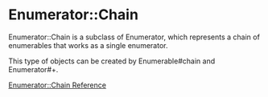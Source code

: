 # Enumerator::Chain

Enumerator::Chain is a subclass of Enumerator, which represents a chain of
enumerables that works as a single enumerator.

This type of objects can be created by Enumerable#chain and Enumerator#+.

[Enumerator::Chain Reference](https://ruby-doc.org/core-2.6/Enumerator/Chain.html)
